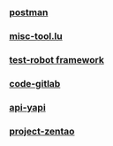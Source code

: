 ### [postman](https://www.getpostman.com/docs/v6/postman/launching_postman/installation_and_updates)

### [misc-tool.lu](tool.lu)

### [test-robot framework](https://github.com/robotframework/robotframework)

### [code-gitlab](https://github.com/gitlabhq/gitlabhq)

### [api-yapi](https://github.com/YMFE/yapi)

### [project-zentao](http://www.zentao.net/)
